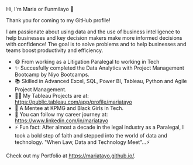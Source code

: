 Hi, I'm Maria or Funmilayo 👋

Thank you for coming to my GitHub profile! 

I am passionate about using data and the use of business intelligence to help businesses and key decision makers make more informed decisions with confidence! The goal is to solve problems and to help businesses and teams boost productivity and efficiency. 

* 😄 From working as a Litigation Paralegal to working in Tech
* ✨ Succesfully completed the Data Analytics with Project Management Bootcamp by Niyo Bootcamps.
* 📚 Skilled in Advanced Excel, SQL, Power BI, Tableau, Python and Agile Project Management.
* 👨‍💻 My Tableau Projects are at: https://public.tableau.com/app/profile/mariatayo 
* 🌺 A Mentee at KPMG and Black Girls in Tech.
* 🌱 You can follow my career journey at: https://www.linkedin.com/in/mariatayo
* ⚡ Fun fact: After almost a decade in the legal industry as a Paralegal, I took a bold step of faith and stepped into the world of data and technology. 
     "When Law, Data and Technology Meet"...⚡

Check out my Portfolio at https://mariatayo.github.io/.
<!--
**MariaTayo/MariaTayo** is a ✨ _special_ ✨ repository because its `README.md` (this file) appears on your GitHub profile.

Here are some ideas to get you started:

- 🔭 I’m currently working on ...
- 🌱 I’m currently learning ...
- 👯 I’m looking to collaborate on ...
- 🤔 I’m looking for help with ...
- 💬 Ask me about ...
- 📫 How to reach me: ...
- 😄 Pronouns: ...
- ⚡ Fun fact: ...
-->

